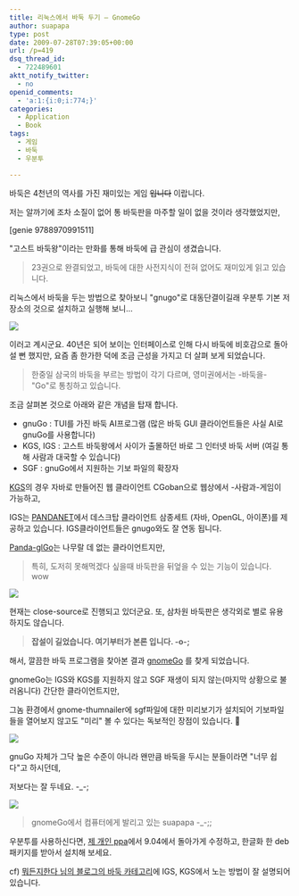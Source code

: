 ```yaml
---
title: 리눅스에서 바둑 두기 – GnomeGo
author: suapapa
type: post
date: 2009-07-28T07:39:05+00:00
url: /p=419
dsq_thread_id:
  - 722489601
aktt_notify_twitter:
  - no
openid_comments:
  - 'a:1:{i:0;i:774;}'
categories:
  - Application
  - Book
tags:
  - 게임
  - 바둑
  - 우분투

---
```

바둑은 4천년의 역사를 가진 재미있는 게임 <strike>입니다</strike> 이랍니다.

저는 알까기에 조차 소질이 없어 통 바둑판을 마주할 일이 없을 것이라 생각했었지만,

[genie 9788970991511]

"고스트 바둑왕"이라는 만화를 통해 바둑에 급 관심이 생겼습니다.

> 23권으로 완결되었고, 바둑에 대한 사전지식이 전혀 없어도 재미있게 읽고 있습니다.

리눅스에서 바둑을 두는 방법으로 찾아보니 "gnugo"로 대동단결이길래 우분투 기본 저장소의 것으로 설치하고 실행해 보니&#8230;



![](https://homin.dev/asset/blog/image/gnuGo.png)

이러고 계시군요. 40년은 되어 보이는 인터페이스로 인해 다시 바둑에 비호감으로 돌아설 뻔 했지만, 요즘 좀 한가한 덕에 조금 근성을 가지고 더 살펴 보게 되었습니다.

> 한중일 삼국의 바둑을 부르는 방법이 각기 다르며, 영미권에서는 -바둑을- "Go"로 통칭하고 있습니다.

조금 살펴본 것으로 아래와 같은 개념을 탑재 합니다.

  * gnuGo : TUI를 가진 바둑 AI프로그램 (많은 바둑 GUI 클라이언트들은 사실 AI로 gnuGo를 사용합니다)
  * KGS, IGS : 고스트 바둑왕에서 사이가 출몰하던 바로 그 인터넷 바둑 서버 (여길 통해 사람과 대국할 수 있습니다)
  * SGF : gnuGo에서 지원하는 기보 파일의 확장자

[KGS][1]의 경우 자바로 만들어진 웹 클라이언트 CGoban으로 웹상에서 -사람과-게임이 가능하고,

IGS는 [PANDANET][2]에서 데스크탑 클라이언트 삼종세트 (자바, OpenGL, 아이폰)를 제공하고 있습니다. IGS클라이언트들은 gnugo와도 잘 연동 됩니다.

[Panda-glGo][3]는 나무랄 데 없는 클라이언트지만,

> 특히, 도저히 못해먹겠다 싶을때 바둑판을 뒤엎을 수 있는 기능이 있습니다. wow

![](https://homin.dev/asset/blog/image/glGo.png)

현재는 close-source로 진행되고 있더군요. 또, 삼차원 바둑판은 생각외로 별로 유용하지도 않습니다.

> **잡설이 길었습니다. 여기부터가 본론 입니다. -o-;**

해서, 깔끔한 바둑 프로그램을 찾아본 결과 [gnomeGo][4] 를 찾게 되었습니다.

gnomeGo는 IGS와 KGS를 지원하지 않고 SGF 재생이 되지 않는(마지막 상황으로 불러옴니다) 간단한 클라이언트지만,

그놈 환경에서 gnome-thumnailer에 sgf파일에 대한 미리보기가 설치되어 기보파일들을 열어보지 않고도 "미리" 볼 수 있다는 독보적인 장점이 있습니다. 🙂

![](https://homin.dev/asset/blog/image/gnomeGo_sgf-thumbnailer.png)

gnuGo 자체가 그닥 높은 수준이 아니라 왠만큼 바둑을 두시는 분들이라면 "너무 쉽다"고 하시던데,

저보다는 잘 두네요. -_-;

![](https://homin.dev/asset/blog/image/GnomeGo.png)

> gnomeGo에서 컴퓨터에게 발리고 있는 suapapa -_-;;

우분투를 사용하신다면, [제 개인 ppa][5]에서 9.04에서 돌아가게 수정하고, 한글화 한 deb 패키지를 받아서 설치해 보세요.

cf) [뭐든지한다 님의 블로그의 바둑 카테고리][6]에 IGS, KGS에서 노는 방법이 잘 설명되어 있습니다.

 [1]: http://www.gokgs.com/
 [2]: http://www.pandanet.co.jp/English/
 [3]: http://www.pandanet.co.jp/English/glgo/
 [4]: http://gnomego.sourceforge.net/
 [5]: https://launchpad.net/~suapapa/+archive/ppa
 [6]: http://blog.empas.com/buddhalove/list.html?c=1901648&v=content